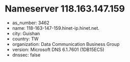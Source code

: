 # Nameserver 118.163.147.159

* as_number: 3462
* name: 118-163-147-159.hinet-ip.hinet.net.
* city: Guishan
* country: TW
* organization: Data Communication Business Group
* version: Microsoft DNS 6.1.7601 (1DB15EC5)
* dnssec: false
